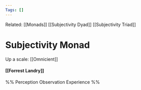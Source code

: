 ```yaml
---
Tags: []
---
```

Related: [[Monads]] [[Subjectivity Dyad]] [[Subjectivity Triad]]
# Subjectivity Monad
Up a scale: [[Omnicient]]


#### [[Forrest Landry]]

%%
Perception
Observation
Experience
%%
